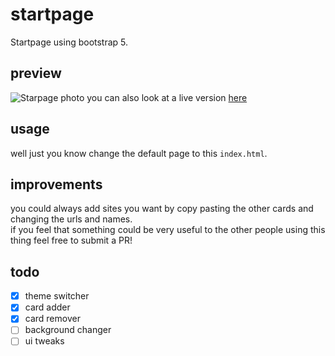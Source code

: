 # startpage
Startpage using bootstrap 5.
## preview
![Starpage photo](http://i.imgur.com/5l244Xj.png)
you can also look at a live version [here](https://mickethespike.github.io/startpage/)
## usage
well just you know change the default page to this `index.html`.
## improvements
you could always add sites you want by copy pasting the other cards and changing the urls and names.<br>
if you feel that something could be very useful to the other people using this thing feel free to submit a PR!

## todo
- [x] theme switcher
- [x] card adder
- [x] card remover
- [ ] background changer
- [ ] ui tweaks
